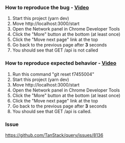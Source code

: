 ### How to reproduce the bug - [Video](https://youtu.be/EFcFWIDEzl8)
1. Start this project (yarn dev)
2. Move http://localhost:3000/start
3. Open the Network panel in Chrome Developer Tools 
4. Click the "More" button at the bottom (at least once)
5. Click the "Move next page" link at the top 
6. Go back to the previous page after **3** seconds 
7. You should see that GET /api is not called

### How to reproduce expected behavior - [Video](https://youtu.be/Jhy26BoDFKc)
1. Run this command "git reset f7455004"
2. Start this project (yarn dev)
3. Move http://localhost:3000/start
4. Open the Network panel in Chrome Developer Tools 
5. Click the "More" button at the bottom (at least once)
6. Click the "Move next page" link at the top 
7. Go back to the previous page after **3** seconds
8. You should see that GET /api is called.

### Issue
https://github.com/TanStack/query/issues/8136